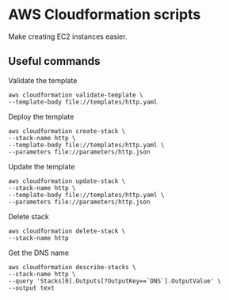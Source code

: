 # AWS Cloudformation scripts

Make creating EC2 instances easier.

## Useful commands

Validate the template
```
aws cloudformation validate-template \
--template-body file://templates/http.yaml
```

Deploy the template
```
aws cloudformation create-stack \
--stack-name http \
--template-body file://templates/http.yaml \
--parameters file://parameters/http.json
```

Update the template
```
aws cloudformation update-stack \
--stack-name http \
--template-body file://templates/http.yaml \
--parameters file://parameters/http.json
```

Delete stack
```
aws cloudformation delete-stack \
--stack-name http
```

Get the DNS name
```
aws cloudformation describe-stacks \
--stack-name http \
--query 'Stacks[0].Outputs[?OutputKey==`DNS`].OutputValue' \
--output text
```
